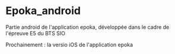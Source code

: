# Epoka_android
Partie android de l'application epoka, développée dans le cadre de l'épreuve E5 du BTS SIO

Prochainement : la versio iOS de l'application epoka 
